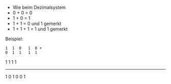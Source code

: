 
- Wie beim Dezimalsystem
- 0 + 0 = 0
- 1 + 0 = 1
- 1 + 1 = 0 und 1 gemerkt
- 1 + 1 + 1 = 1 und 1 gemerkt


Beispiel:

    1  1  0   1  0 +
    0  1  1   1  1
1   1   1    1
____________________
1    0     1     0    0   1


